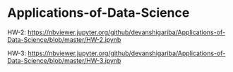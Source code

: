 # Applications-of-Data-Science

HW-2: https://nbviewer.jupyter.org/github/devanshigariba/Applications-of-Data-Science/blob/master/HW-2.ipynb 

HW-3: https://nbviewer.jupyter.org/github/devanshigariba/Applications-of-Data-Science/blob/master/HW-3.ipynb
